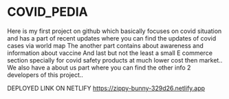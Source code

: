 ﻿# COVID_PEDIA
Here is my first project on github which basically focuses on covid situation and has a part of recent updates where you can find the updates of covid cases via world map
The another part contains about awareness and information about vaccine
And last but not the least a small E commerce section specially for covid safety products at much lower cost then market..
We also have a about us part where you can find the other info 2 developers of this project..


DEPLOYED LINK ON NETLIFY
https://zippy-bunny-329d26.netlify.app
